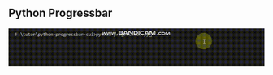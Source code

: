 ## Python Progressbar

![DEMO IMAGE](https://github.com/DreamSky1996/python-progressbar-cui/blob/master/1.gif)